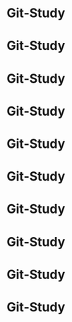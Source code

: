 # Git-Study
# Git-Study
# Git-Study
# Git-Study
# Git-Study
# Git-Study
# Git-Study
# Git-Study
# Git-Study
# Git-Study

